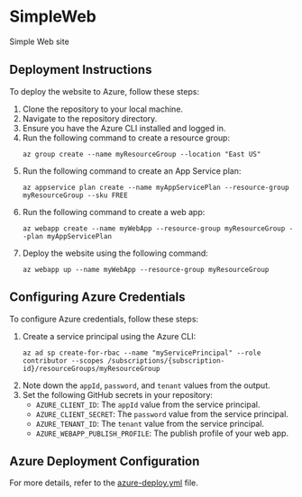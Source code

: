 # SimpleWeb
Simple Web site

## Deployment Instructions

To deploy the website to Azure, follow these steps:

1. Clone the repository to your local machine.
2. Navigate to the repository directory.
3. Ensure you have the Azure CLI installed and logged in.
4. Run the following command to create a resource group:
   ```
   az group create --name myResourceGroup --location "East US"
   ```
5. Run the following command to create an App Service plan:
   ```
   az appservice plan create --name myAppServicePlan --resource-group myResourceGroup --sku FREE
   ```
6. Run the following command to create a web app:
   ```
   az webapp create --name myWebApp --resource-group myResourceGroup --plan myAppServicePlan
   ```
7. Deploy the website using the following command:
   ```
   az webapp up --name myWebApp --resource-group myResourceGroup
   ```

## Configuring Azure Credentials

To configure Azure credentials, follow these steps:

1. Create a service principal using the Azure CLI:
   ```
   az ad sp create-for-rbac --name "myServicePrincipal" --role contributor --scopes /subscriptions/{subscription-id}/resourceGroups/myResourceGroup
   ```
2. Note down the `appId`, `password`, and `tenant` values from the output.
3. Set the following GitHub secrets in your repository:
   - `AZURE_CLIENT_ID`: The `appId` value from the service principal.
   - `AZURE_CLIENT_SECRET`: The `password` value from the service principal.
   - `AZURE_TENANT_ID`: The `tenant` value from the service principal.
   - `AZURE_WEBAPP_PUBLISH_PROFILE`: The publish profile of your web app.

## Azure Deployment Configuration

For more details, refer to the [azure-deploy.yml](./azure-deploy.yml) file.
